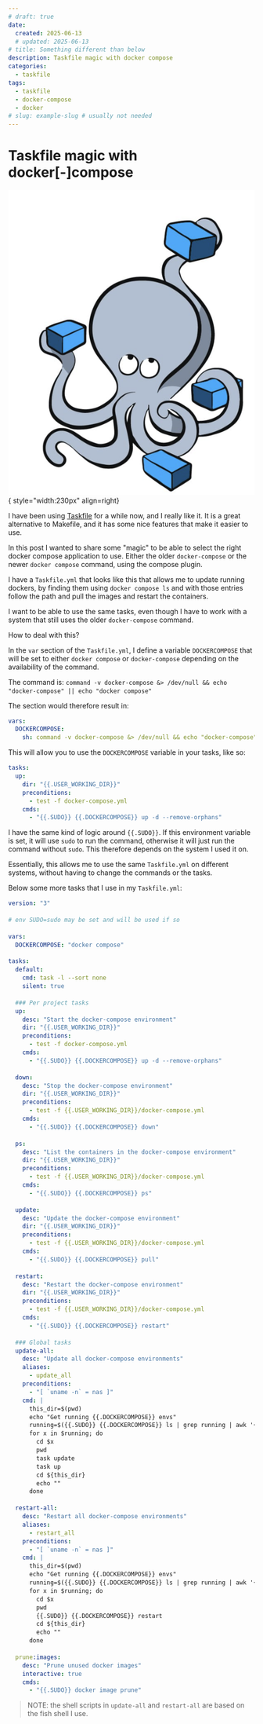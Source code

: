 ```yaml
---
# draft: true
date:
  created: 2025-06-13
  # updated: 2025-06-13
# title: Something different than below
description: Taskfile magic with docker compose
categories:
  - taskfile
tags:
  - taskfile
  - docker-compose
  - docker
# slug: example-slug # usually not needed
---
```


# Taskfile magic with docker[-]compose

![Taskfile magic with docker compose](images/taskfile_magic_docker/taskfile_magic_docker.png){ style="width:230px" align=right}

I have been using [Taskfile](https://taskfile.dev/) for a while now, and I really like it. It is a great alternative to Makefile, and it has some nice features that make it easier to use.

In this post I wanted to share some "magic" to be able to select the right docker compose application to use. Either the older `docker-compose` or the newer `docker compose` command, using the compose plugin.

<!-- more -->

I have a `Taskfile.yml` that looks like this that allows me to update running dockers, by finding them using `docker compose ls` and with those entries follow the path and pull the images and restart the containers.

I want to be able to use the same tasks, even though I have to work with a system that still uses the older `docker-compose` command.

How to deal with this?

In the `var` section of the `Taskfile.yml`, I define a variable `DOCKERCOMPOSE` that will be set to either `docker compose` or `docker-compose` depending on the availability of the command.

The command is: `command -v docker-compose &> /dev/null && echo "docker-compose" || echo "docker compose"`

The section would therefore result in:

```yaml
vars:
  DOCKERCOMPOSE:
    sh: command -v docker-compose &> /dev/null && echo "docker-compose" || echo "docker compose"
```

This will allow you to use the `DOCKERCOMPOSE` variable in your tasks, like so:

```yaml
tasks:
  up:
    dir: "{{.USER_WORKING_DIR}}"
    preconditions:
      - test -f docker-compose.yml
    cmds:
      - "{{.SUDO}} {{.DOCKERCOMPOSE}} up -d --remove-orphans"
```

I have the same kind of logic around `{{.SUDO}}`. If this environment variable is set, it will use `sudo` to run the command, otherwise it will just run the command without `sudo`. This therefore depends on the system I used it on.

Essentially, this allows me to use the same `Taskfile.yml` on different systems, without having to change the commands or the tasks.

Below some more tasks that I use in my `Taskfile.yml`:

```yaml
version: "3"

# env SUDO=sudo may be set and will be used if so

vars:
  DOCKERCOMPOSE: "docker compose"

tasks:
  default:
    cmd: task -l --sort none
    silent: true

  ### Per project tasks
  up:
    desc: "Start the docker-compose environment"
    dir: "{{.USER_WORKING_DIR}}"
    preconditions:
      - test -f docker-compose.yml
    cmds:
      - "{{.SUDO}} {{.DOCKERCOMPOSE}} up -d --remove-orphans"

  down:
    desc: "Stop the docker-compose environment"
    dir: "{{.USER_WORKING_DIR}}"
    preconditions:
      - test -f {{.USER_WORKING_DIR}}/docker-compose.yml
    cmds:
      - "{{.SUDO}} {{.DOCKERCOMPOSE}} down"

  ps:
    desc: "List the containers in the docker-compose environment"
    dir: "{{.USER_WORKING_DIR}}"
    preconditions:
      - test -f {{.USER_WORKING_DIR}}/docker-compose.yml
    cmds:
      - "{{.SUDO}} {{.DOCKERCOMPOSE}} ps"

  update:
    desc: "Update the docker-compose environment"
    dir: "{{.USER_WORKING_DIR}}"
    preconditions:
      - test -f {{.USER_WORKING_DIR}}/docker-compose.yml
    cmds:
      - "{{.SUDO}} {{.DOCKERCOMPOSE}} pull"

  restart:
    desc: "Restart the docker-compose environment"
    dir: "{{.USER_WORKING_DIR}}"
    preconditions:
      - test -f {{.USER_WORKING_DIR}}/docker-compose.yml
    cmds:
      - "{{.SUDO}} {{.DOCKERCOMPOSE}} restart"

  ### Global tasks
  update-all:
    desc: "Update all docker-compose environments"
    aliases:
      - update_all
    preconditions:
      - "[ `uname -n` = nas ]"
    cmd: |
      this_dir=$(pwd)
      echo "Get running {{.DOCKERCOMPOSE}} envs"
      running=$({{.SUDO}} {{.DOCKERCOMPOSE}} ls | grep running | awk '{print $1}')
      for x in $running; do
        cd $x
        pwd
        task update
        task up
        cd ${this_dir}
        echo ""
      done

  restart-all:
    desc: "Restart all docker-compose environments"
    aliases:
      - restart_all
    preconditions:
      - "[ `uname -n` = nas ]"
    cmd: |
      this_dir=$(pwd)
      echo "Get running {{.DOCKERCOMPOSE}} envs"
      running=$({{.SUDO}} {{.DOCKERCOMPOSE}} ls | grep running | awk '{print $1}')
      for x in $running; do
        cd $x
        pwd
        {{.SUDO}} {{.DOCKERCOMPOSE}} restart
        cd ${this_dir}
        echo ""
      done

  prune:images:
    desc: "Prune unused docker images"
    interactive: true
    cmds:
      - "{{.SUDO}} docker image prune"

```

> NOTE: the shell scripts in `update-all` and `restart-all` are based on the fish shell I use.

